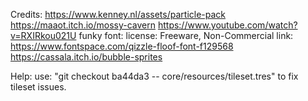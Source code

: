Credits:
https://www.kenney.nl/assets/particle-pack
https://maaot.itch.io/mossy-cavern
https://www.youtube.com/watch?v=RXIRkou021U
funky font: license: Freeware, Non-Commercial
			link: https://www.fontspace.com/qizzle-floof-font-f129568
https://cassala.itch.io/bubble-sprites

Help:
use: "git checkout ba44da3 -- core/resources/tileset.tres" to fix tileset issues.